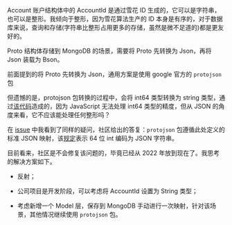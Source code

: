 Account 账户结构体中的 AccountId 是通过雪花 ID 生成的，它可以是字符串，也可以是整形。我倾向于整形，因为雪花算法生产的 ID 本身是有序的，对于数据库来说，查询和存储(字符串比整形占用更多的存储，虽然是微不足道的)都是更友好的。

Proto 结构体存储到 MongoDB 的场景，需要将 Proto 先转换为 Json，再将 Json 装载为 Bson。

前面提到的将 Proto 先转换为 Json，通用方案是使用 google 官方的 `protojson` 包

但遗憾的是，protojson 包转换的过程中，会将 int64 类型转换为 string 类型，通过[该代码](https://github.com/protocolbuffers/protobuf-go/blob/b92717ecb630d4a4824b372bf98c729d87311a4d/encoding/protojson/encode.go#L275-L278
)造成的，因为 JavaScript 无法处理 int64 类型的精度，但从 JSON 的角度来看，它不应该能处理任何整形吗？

在 [issue](https://github.com/golang/protobuf/issues/1414) 中我看到了同样的疑问，社区给出的答复：`protojson` 包遵循此处定义的标准 JSON 映射，该[规定](https://developers.google.com/protocol-buffers/docs/proto3#json)表示 64 位 int 编码为 JSON 字符串。

目前看来，社区是不会修复该问题的，毕竟已经从 2022 年放到现在了。我思考的解决方案如下。

- 反射；

- 公司项目是开发阶段，可以考虑将 AccountId 设置为 String 类型；

- 考虑新增一个 Model 层，保存到 MongoDB 手动进行一次映射，针对该场景，其他情况继续使用 `protojson` 包。